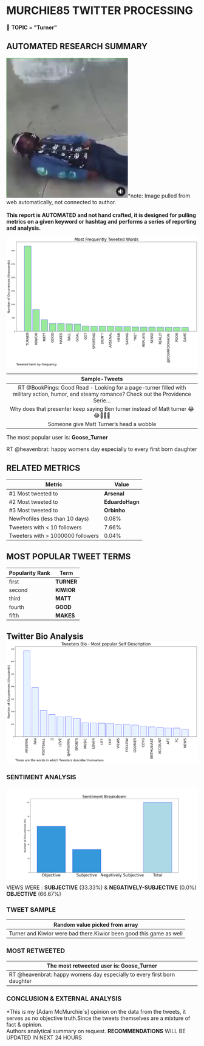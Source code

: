 # MURCHIE85 TWITTER PROCESSING 
&#x1F34E; **TOPIC = "Turner"**

## AUTOMATED RESEARCH SUMMARY

![image](assets/2023-03-09hashtagImage.png)*note: Image pulled from web automatically, not connected to author.
<br></br>
<b> This report is AUTOMATED and not hand crafted, it is designed for pulling metrics on a given keyword or hashtag and performs a series of reporting and analysis.</b>



![image](assets/2023-03-09TWEETS.png)



|                **Sample-Tweets**        |
| :-------------: |
| RT @BookPings: Good Read - Looking for a page-turner filled with military action, humor, and steamy romance? Check out the Providence Serie… |
| Why does that presenter keep saying Ben turner instead of Matt turner 😂😂🤦🏽‍♂️ |
| Someone give Matt Turner’s head a wobble |

The most popular user is: **Goose_Turner**
<div class="alert alert-block alert-danger"> RT @heavenbrat: happy womens day especially to every first born daughter</div>

## RELATED METRICS<br>
| Metric | Value |
| ------------- | ------------- |
| #1 Most tweeted to  | **Arsenal** |
| #2 Most tweeted to  | **EduardoHagn** |
| #3 Most tweeted to  | **Orbinho** |
| NewProfiles (less than 10 days) | 0.08%  |
| Tweeters with < 10 followers  | 7.66%|
| Tweeters with > 1000000 followers  | 0.04%  |



## MOST POPULAR TWEET TERMS 


| Popularity Rank  | Term |
| ------------- | ------------- |
| first  | **TURNER**  |
| second  | **KIWIOR**  |
| third  | **MATT** |
| fourth  | **GOOD**  |
| fifth  | **MAKES**  |


## Twitter Bio Analysis![image](assets/2023-03-09BIO.png)
### SENTIMENT ANALYSIS
![image](assets/2023-03-09sentiment.png)
VIEWS WERE : **SUBJECTIVE**  (33.33%) & **NEGATIVELY-SUBJECTIVE** (0.0%) **OBJECTIVE** (66.67%)

### TWEET SAMPLE 
| Random value picked from array |
| ------------- |
|Turner and Kiwior were bad there.Kiwior been good this game as well |

### MOST RETWEETED 

| The most retweeted user is: **Goose_Turner**  |
| ------------- |
| RT @heavenbrat: happy womens day especially to every first born daughter |

### CONCLUSION & EXTERNAL ANALYSIS

*This is my [Adam McMurchie`s] opinion on the data from the tweets, it serves as no objective truth.Since the tweets themselves are a mixture of fact & opinion.<br>
Authors analytical summary on request.
**RECOMMENDATIONS** WILL BE UPDATED IN NEXT  24 HOURS <br>